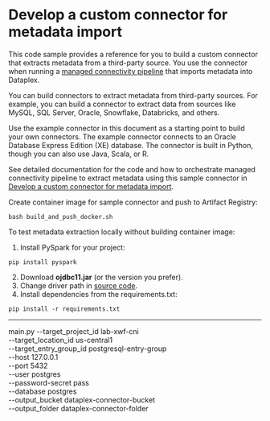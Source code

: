 # Develop a custom connector for metadata import

This code sample provides a reference for you to build a custom connector that extracts metadata from a third-party source. You use the connector when running a [managed connectivity pipeline](https://cloud.google.com/dataplex/docs/managed-connectivity-overview) that imports metadata into Dataplex.

You can build connectors to extract metadata from third-party sources. For example, you can build a connector to extract data from sources like MySQL, SQL Server, Oracle, Snowflake, Databricks, and others.

Use the example connector in this document as a starting point to build your own connectors. The example connector connects to an Oracle Database Express Edition (XE) database. The connector is built in Python, though you can also use Java, Scala, or R.

See detailed documentation for the code and how to orchestrate managed connectivity pipeline to extract metadata using this sample connector in [Develop a custom connector for metadata import](https://cloud.google.com/dataplex/docs/develop-custom-connector). 

Create container image for sample connector and push to Artifact Registry:

`bash build_and_push_docker.sh`

To test metadata extraction locally without building container image:

1. Install PySpark for your project:

`pip install pyspark`

2. Download **ojdbc11.jar** (or the version you prefer).
3. Change driver path in [source code](src/postgresql_connector.py).
4. Install dependencies from the requirements.txt:

`pip install -r requirements.txt`



--- 
main.py --target_project_id lab-xwf-cni \
    --target_location_id us-central1 \
    --target_entry_group_id postgresql-entry-group \
    --host 127.0.0.1 \
    --port 5432 \
    --user postgres \
    --password-secret pass \
    --database postgres \
    --output_bucket dataplex-connector-bucket \
    --output_folder dataplex-connector-folder
